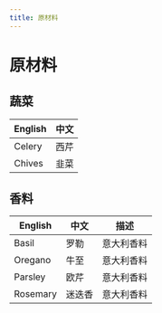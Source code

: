 ```yaml
---
title: 原材料
---
```


# 原材料

## 蔬菜

| English | 中文 |
| ------- | ---- |
| Celery  | 西芹 |
| Chives  | 韭菜 |

## 香料

| English  | 中文   | 描述       |
| -------- | ------ | ---------- |
| Basil    | 罗勒   | 意大利香料 |
| Oregano  | 牛至   | 意大利香料 |
| Parsley  | 欧芹   | 意大利香料 |
| Rosemary | 迷迭香 | 意大利香料 |
